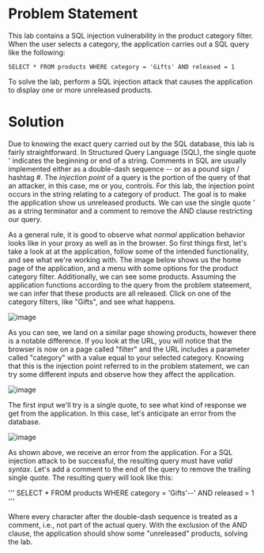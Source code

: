 # Problem Statement
This lab contains a SQL injection vulnerability in the product category filter. When the user selects a category, the application carries out a SQL query like the following: 
```
SELECT * FROM products WHERE category = 'Gifts' AND released = 1
```
To solve the lab, perform a SQL injection attack that causes the application to display one or more unreleased products. 
# Solution
Due to knowing the exact query carried out by the SQL database, this lab is fairly straightforward. In Structured Query Language (SQL), the single quote ' indicates the beginning or end of a string. Comments in SQL are usually implemented either as a double-dash sequence -- or as a pound sign / hashtag #. The <i>injection point</i> of a query is the portion of the query of that an attacker, in this case, me or you, controls. For this lab, the injection point occurs in the string relating to a category of product. The goal is to make the application show us unreleased products. We can use the single quote ' as a string terminator and a comment to remove the AND clause restricting our query. 

As a general rule, it is good to observe what <i>normal</i> application behavior looks like in your proxy as well as in the browser. So first things first, let's take a look at at the application, follow some of the intended functionality, and see what we're working with. The image below shows us the home page of the application, and a menu with some options for the product category filter. Additionally, we can see some products. Assuming the application functions according to the query from the problem stateement, we can infer that these products are all released. Click on one of the category filters, like "Gifts", and see what happens. 

![image](https://github.com/tatruesdell/WebSecurityAcademy/assets/43506369/351fff6d-3901-49c5-96dd-433ea1c3ba34)

As you can see, we land on a similar page showing products, however there is a notable difference. If you look at the URL, you will notice that the browser is now on a page called "filter" and the URL includes a parameter called "category" with a value equal to your selected category. Knowing that this is the injection point referred to in the problem statement, we can try some different inputs and observe how they affect the application. 

![image](https://github.com/tatruesdell/WebSecurityAcademy/assets/43506369/61d2c4c8-91ef-4297-88d3-3158f419343d)

The first input we'll try is a single quote, to see what kind of response we get from the application. In this case, let's anticipate an error from the database. 

![image](https://github.com/tatruesdell/WebSecurityAcademy/assets/43506369/419030fc-f2f3-4a21-b483-44a8a428d125)

As shown above, we receive an error from the application. For a SQL injection attack to be successful, the resulting query must have <i>valid syntax</i>. Let's add a comment to the end of the query to remove the trailing single quote. The resulting query will look like this:

'''
SELECT * FROM products WHERE category = 'Gifts'--' AND released = 1
'''

Where every character after the double-dash sequence is treated as a comment, i.e., not part of the actual query. With the exclusion of the AND clause, the application should show some "unreleased" products, solving the lab. 

